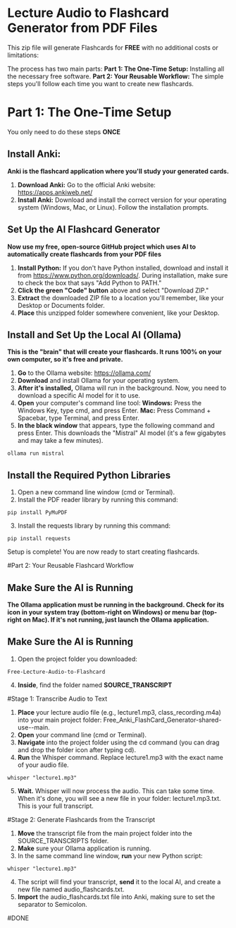 # Lecture Audio to Flashcard Generator from PDF Files

This zip file will generate Flashcards for **FREE** with no additional costs or limitations:

The process has two main parts:
**Part 1: The One-Time Setup:** Installing all the necessary free software.
**Part 2: Your Reusable Workflow:** The simple steps you'll follow each time you want to create new flashcards.


# Part 1: The One-Time Setup
You only need to do these steps **ONCE**

## Install Anki:
__Anki is the flashcard application where you'll study your generated cards.__

1. **Download Anki:** Go to the official Anki website: https://apps.ankiweb.net/
2. **Install Anki:** Download and install the correct version for your operating system (Windows, Mac, or Linux). Follow the installation prompts.

## Set Up the AI Flashcard Generator

__Now use my free, open-source GitHub project which uses AI to automatically create flashcards from your PDF files__

1. **Install Python:** If you don't have Python installed, download and install it from https://www.python.org/downloads/. During installation, make sure to check the box that says "Add Python to PATH."
2. **Click the green "Code" button** above and select "Download ZIP."
3. **Extract** the downloaded ZIP file to a location you'll remember, like your Desktop or Documents folder.
4. **Place** this unzipped folder somewhere convenient, like your Desktop.

## Install and Set Up the Local AI (Ollama)

__This is the "brain" that will create your flashcards. It runs 100% on your own computer, so it's free and private.__

1. **Go** to the Ollama website: https://ollama.com/
2. **Download** and install Ollama for your operating system.
3. **After it's installed,** Ollama will run in the background. Now, you need to download a specific AI model for it to use.
4. **Open** your computer's command line tool:
            **Windows:** Press the Windows Key, type cmd, and press Enter.
            **Mac:** Press Command + Spacebar, type Terminal, and press Enter.
5. **In the black window** that appears, type the following command and press Enter. This downloads the "Mistral" AI model (it's a few gigabytes and may take a few minutes).

```shell
ollama run mistral
```

## Install the Required Python Libraries

1. Open a new command line window (cmd or Terminal).
2. Install the PDF reader library by running this command:
```shell
pip install PyMuPDF
```
3. Install the requests library by running this command:
```shell
pip install requests
```
Setup is complete! You are now ready to start creating flashcards.

#Part 2: Your Reusable Flashcard Workflow

## Make Sure the AI is Running

__The Ollama application must be running in the background. Check for its icon in your system tray (bottom-right on Windows) or menu bar (top-right on Mac). If it's not running, just launch the Ollama application.__

## Make Sure the AI is Running

1. Open the project folder you downloaded:
```shell
Free-Lecture-Audio-to-Flashcard
```
4. **Inside**, find the folder named **SOURCE_TRANSCRIPT**

#Stage 1: Transcribe Audio to Text
1. **Place** your lecture audio file (e.g., lecture1.mp3, class_recording.m4a) into your main project folder: Free_Anki_FlashCard_Generator-shared-use--main.
2. **Open** your command line (cmd or Terminal).
3. **Navigate** into the project folder using the cd command (you can drag and drop the folder icon after typing cd).
4. **Run** the Whisper command. Replace lecture1.mp3 with the exact name of your audio file.
```shell
whisper "lecture1.mp3"
```
5. **Wait.** Whisper will now process the audio. This can take some time. When it's done, you will see a new file in your folder: lecture1.mp3.txt. This is your full transcript.

#Stage 2: Generate Flashcards from the Transcript
1. **Move** the transcript file from the main project folder into the SOURCE_TRANSCRIPTS folder.
2. **Make** sure your Ollama application is running.
3. In the same command line window, **run** your new Python script:
```shell
whisper "lecture1.mp3"
```
4. The script will find your transcript, **send** it to the local AI, and create a new file named audio_flashcards.txt.
5. **Import** the audio_flashcards.txt file into Anki, making sure to set the separator to Semicolon.

#DONE
